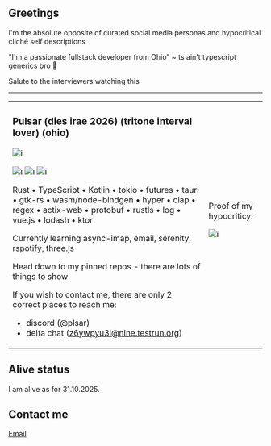 ## Greetings

I'm the absolute opposite of curated social media personas and hypocritical cliché self descriptions

"I'm a passionate fullstack developer from Ohio" ~ ts ain't typescript generics bro 🥀

Salute to the interviewers watching this 

<hr>

<table>
  <tr>
    <td> 

      
### Pulsar (dies irae 2026) (tritone interval lover) (ohio)

![i](https://komarev.com/ghpvc/?username=pulsarf&color=blue&style=for-the-badge)

![i](https://shields.io/badge/JavaScript-F7DF1E?logo=JavaScript&logoColor=000&style=flat-square) ![i](https://shields.io/badge/TypeScript-3178C6?logo=TypeScript&logoColor=FFF&style=flat-square) ![i](https://img.shields.io/badge/Rust-000000?style=for-the-badge&logo=rust&logoColor=white)

Rust • TypeScript • Kotlin • tokio • futures • tauri • gtk-rs • wasm/node-bindgen • hyper • clap • regex • actix-web • protobuf • rustls • log • vue.js • lodash • ktor

Currently learning async-imap, email, serenity, rspotify, three.js

Head down to my pinned repos - there are lots of things to show

If you wish to contact me, there are only 2 correct places to reach me:
- discord (@plsar)
- delta chat (z6ywpyu3i@nine.testrun.org)
    </td>
    <td> Proof of my hypocriticy: 
![i](https://github-readme-stats.vercel.app/api/top-langs?username=pulsarf&show_icons=true&theme=tokyonight&layout=pie)
    </td>
  </tr>
</table>

## Alive status

I am alive as for 31.10.2025.

## Contact me

[Email](<mailto:sagilith@disroot.org>)
